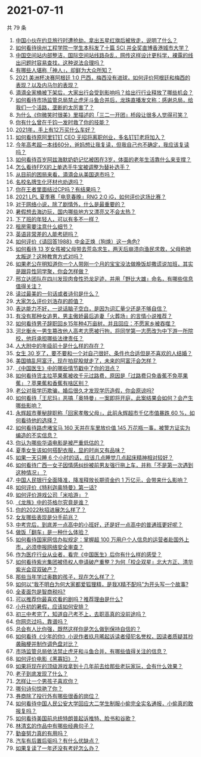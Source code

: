 # 2021-07-11

共 79 条

<!-- BEGIN -->
<!-- 最后更新时间 Sun Jul 11 2021 12:02:22 GMT+0800 (China Standard Time) -->

1. [中国小伙在约旦旅行时遭抢劫，拿出五星红旗后被放走，说明了什么？](https://www.zhihu.com/question/471187170)
2. [如何看待徐州工程学院一学生本科发了十篇 SCI
   并全奖直博香港城市大学？](https://www.zhihu.com/question/470726101)
3. [中国空间站内部整洁，国际空间站线路杂乱，网传这样设计更科学，裸露的线出问题时容易查找，这种说法合理吗？](https://www.zhihu.com/question/471342963)
4. [有哪些人堪称「神人」，却鲜为大众所知？](https://www.zhihu.com/question/39408533)
5. [2021 美洲杯决赛阿根廷 1:0
   巴西，梅西没有进球，如何评价阿根廷和梅西的表现？以及内马尔的表现？](https://www.zhihu.com/question/471501767)
6. [滴滴全家桶被下架后，大家出行会受到影响吗？给出行行业释放了哪些机会？](https://www.zhihu.com/question/471243027)
7. [如何看待市场监管总局禁止虎牙斗鱼合并后，龙珠直播发文称：感谢总局，给我们一个活路，垄断的太厉害了？](https://www.zhihu.com/question/471401960)
8. [为什么《你微笑时很美》里描述的「三二一开团」桥段让很多人觉得可笑？](https://www.zhihu.com/question/469079924)
9. [你有什么曾在千钧一发时救了你的技能？](https://www.zhihu.com/question/60715942)
10. [2021年，手上有12万买什么车好？](https://www.zhihu.com/question/453534204)
11. [如何看待原阿里钉钉 CEO 无招将离职创业，多名钉钉老将加入？](https://www.zhihu.com/question/471179922)
12. [今年高考超一本线60分，爸妈想让我复读，但我自己也不确定，我应该复读吗？](https://www.zhihu.com/question/470979430)
13. [如何看待百岁阿兹海默奶奶记忆被困在3岁，体面的老年生活靠什么来支撑？](https://www.zhihu.com/question/471164232)
14. [怎么看待FPX的上单选手牛宝被调整为替补选手？](https://www.zhihu.com/question/471058719)
15. [从目前的困局来看，滴滴会从美国退市吗？](https://www.zhihu.com/question/470069077)
16. [名校名牌生化环材也劝退吗？](https://www.zhihu.com/question/401708377)
17. [你在王者里面结过CP吗？有结果吗？](https://www.zhihu.com/question/470353786)
18. [2021 LPL 夏季赛「电竞春晚」RNG 2:0
    iG，如何评价这场比赛？](https://www.zhihu.com/question/471400409)
19. [对于网络小说，除了剧情外，什么是最重要的？](https://www.zhihu.com/question/471258652)
20. [暑假想去海边玩，国内哪些地方又漂亮又不会太热？](https://www.zhihu.com/question/464266147)
21. [下了班的年轻人，可以有多不一样？](https://www.zhihu.com/question/471089114)
22. [租房需要注意什么细节？](https://www.zhihu.com/question/273614571)
23. [英语非常差的人能考研吗？](https://www.zhihu.com/question/318807239)
24. [如何评价《请回答1988》中金正焕（狗焕）这一角色?](https://www.zhihu.com/question/41217427)
25. [如何看待 13
    岁女孩被父母带去荒岛求生，两天后崩溃向渔民求救，父母称她太叛逆？这种教育方式对吗？](https://www.zhihu.com/question/471233105)
26. [如果老公在明知道你一个人带刚一个月的宝宝没法做晚饭却撒谎说加班，其实是跟异性同学聚，你会怎样做？](https://www.zhihu.com/question/470868422)
27. [邢立达团队在四川发现肉食性恐龙足迹，并用「野比大雄」命名，有哪些信息值得关注？](https://www.zhihu.com/question/470470078)
28. [读过最美的一句话或者诗句是什么？](https://www.zhihu.com/question/455795683)
29. [大家怎么评价刘浩存的颜值？](https://www.zhihu.com/question/415082238)
30. [表达能力不好，一说话脑子空白，是因为词汇量少还是不够自信？](https://www.zhihu.com/question/442551957)
31. [有没有那种女追男，男主傲娇最后追妻「火葬场」的言情小说推荐？](https://www.zhihu.com/question/319718396)
32. [如何看待男子辞职回乡15年种4万亩树，并且回应：不愿家乡被吞噬？](https://www.zhihu.com/question/471104371)
33. [河北衡水一男生篡改他人高考志愿被行拘，将同学第一志愿改为中下游一所院校，他将承担哪些法律责任？](https://www.zhihu.com/question/471217744)
34. [人大附中的年级前十是什么样的存在？](https://www.zhihu.com/question/322801940)
35. [女生 30
    岁了，要不要和一个对自己很好、条件也合适但是不喜欢的人结婚？](https://www.zhihu.com/question/463821091)
36. [美国搞乱阿富汗，现在拍屁股就走了，未来的阿富汗会怎样？](https://www.zhihu.com/question/470254637)
37. [《中国医生》中的哪些情节戳中了你的泪点？](https://www.zhihu.com/question/469045633)
38. [如何看待货主拉苹果蕉被收千元过路费，原因是「过路费只免香蕉不免苹果蕉」？苹果蕉和香蕉有啥区别？](https://www.zhihu.com/question/471137088)
39. [老公对我学历欺骗，婚后很久才发现学历造假，你会原谅吗?](https://www.zhihu.com/question/347657075)
40. [如何看待「王尼玛」恶搞「奥特曼」一案即将开庭，此案结果会如何？会产生哪些影响？](https://www.zhihu.com/question/471109088)
41. [永辉超市董秘辞职称「回家孝敬父母」，此前永辉超市千亿市值暴跌 60
    %，如何看待他的选择？](https://www.zhihu.com/question/470636516)
42. [如何看待路虎堵宝马 160 天并在车里放价值 145
    万花瓶一事，被警方证实为编造的不实信息？](https://www.zhihu.com/question/471180914)
43. [你认为哪些华语电影是被严重低估的？](https://www.zhihu.com/question/20826845)
44. [夏季女生该如何搭配衣服，显的时尚又有品味？](https://www.zhihu.com/question/23828047)
45. [如果一天只睡 6 个小时的话，应该几点睡觉几点起床精神相对较好？](https://www.zhihu.com/question/311297911)
46. [如何看待广西一女子因情感纠纷被前男友强行拖上车，并称「不是第一次遇到这种情况」？](https://www.zhihu.com/question/471250926)
47. [中国人民银行全面降准，降准释放长期资金约 1
    万亿元，会带来什么影响？](https://www.zhihu.com/question/471181275)
48. [如何评价《特利迦奥特曼》第一话?](https://www.zhihu.com/question/471283489)
49. [如何评价游戏公司「米哈游」？](https://www.zhihu.com/question/340486479)
50. [《龙族》中的芬格尔究竟是谁？](https://www.zhihu.com/question/376618363)
51. [你的2022秋招进展怎么样了？](https://www.zhihu.com/question/351714717)
52. [女友哪些表现是分手前兆？](https://www.zhihu.com/question/22048640)
53. [中考完后，到底差一点高中的小班好，还是好一点高中的普通班更好呢？](https://www.zhihu.com/question/469575580)
54. [做饭「翻车」是一种什么体验？](https://www.zhihu.com/question/470377393)
55. [如何看待国家网信办拟规定：掌握超 100
    万用户个人信息的运营者赴国外上市，必须申报网络安全审查？](https://www.zhihu.com/question/471329744)
56. [作为医疗行业从业者，看完《中国医生》后你有什么样的感受？](https://www.zhihu.com/question/470653790)
57. [如何看待紫光集团被债权人申请破产重整？为何「校企双星」北大方正、清华紫光会双双破产？](https://www.zhihu.com/question/471196965)
58. [那些当年学过奥数的孩子，现在怎么样了？](https://www.zhihu.com/question/370029426)
59. [如何以“我不明白为何大家都爱狐狸精，是我X精不配吗”为开头写一个故事?](https://www.zhihu.com/question/443816329)
60. [全麦面包是智商税吗?](https://www.zhihu.com/question/416804902)
61. [可以推荐你最喜欢看的剧吗？推荐理由是什么?](https://www.zhihu.com/question/464331236)
62. [小升初的暑假，应该如何安排？](https://www.zhihu.com/question/327830878)
63. [初三中考完了，知道自己考不上，去职高真的没前途吗？](https://www.zhihu.com/question/466996886)
64. [你网恋过吗，靠谱吗？](https://www.zhihu.com/question/421752142)
65. [总会有人比你强，既然这样你是怎么做到保持自信的？](https://www.zhihu.com/question/471063677)
66. [如何看待《少年的你》小说作者玖月晞起诉读者侵犯名誉权，因读者质疑其抄袭融梗并制作调色盘对比？](https://www.zhihu.com/question/471263769)
67. [市场监管总局依法禁止虎牙和斗鱼合并，有哪些值得关注的信息？](https://www.zhihu.com/question/471300814)
68. [如何评价电影《黑寡妇》？](https://www.zhihu.com/question/276793168)
69. [如果将现在的顶级游戏拿到十几年前去给那些老玩家玩，会有什么效果？](https://www.zhihu.com/question/35597444)
70. [老子到底发现了什么？](https://www.zhihu.com/question/313095458)
71. [怎样让一个男孩子喜欢你？](https://www.zhihu.com/question/22305818)
72. [哪句诗句惊艳了你？](https://www.zhihu.com/question/460710906)
73. [券商除了投行外有哪些很香的岗位？](https://www.zhihu.com/question/468335924)
74. [如何看待中国人民公安大学回应大二学生制服小偷完全实名通报，小偷真的敢报复吗？](https://www.zhihu.com/question/470651207)
75. [如何看待美国前总统特朗普起诉推特、脸书和谷歌？](https://www.zhihu.com/question/470829116)
76. [林清玄的作品中有哪些经典句子？](https://www.zhihu.com/question/382660986)
77. [勤奋努力真的有用吗？](https://www.zhihu.com/question/464060264)
78. [汽车有后置后驱吗？有什么优缺点？](https://www.zhihu.com/question/451373523)
79. [如果复读了一年还没有考好怎么办？](https://www.zhihu.com/question/467981639)

<!-- END -->
